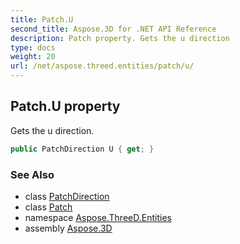 ```yaml
---
title: Patch.U
second_title: Aspose.3D for .NET API Reference
description: Patch property. Gets the u direction
type: docs
weight: 20
url: /net/aspose.threed.entities/patch/u/
---
```

## Patch.U property

Gets the u direction.

```csharp
public PatchDirection U { get; }
```

### See Also

* class [PatchDirection](../../patchdirection/)
* class [Patch](../)
* namespace [Aspose.ThreeD.Entities](../../../aspose.threed.entities/)
* assembly [Aspose.3D](../../../)


